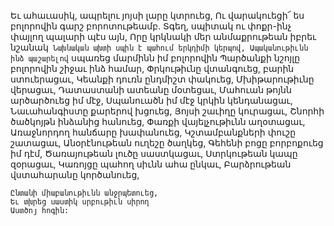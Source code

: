 
Եւ ահաւասիկ, ապրելու յոյսի լարը կտրուեց,
Ու վարակուեցի՜ ես բոլորովին գարշ
բորոտութեամբ.
Տգեղ, սպիտակ ու փոքր-ինչ փայլող պալարի պէս
այն,
Որը կրկնակի մեր անմաքրութեան իբրեւ նշանակ`
Նախնական ախտի սպին է պահում երկդիմի
կերպով,
Ապականութիւնն ինձ պաշարելով` սպառեց
մարմինն իմ բոլորովին
Պարծանքի նշոյլը բոլորովին շիջաւ ինձ համար,
Փրկութիւնը վտանգուեց, բարին ստուերացաւ,
Կեանքի դուռն ընդմիշտ փակուեց,
Մխիթարութիւնը վերացաւ,
Դատաստանի ատեանը մօտեցաւ,
Մահուան թոյնն արծարծուեց իմ մէջ,
Սպանուածն իմ մէջ կրկին կենդանացաւ,
Նաւահանգիստը քարերով խցուեց,
Յոյսի շաւիղը կուրացաւ,
Շնորհի ծածկոյթն ինձանից հանուեց,
Փառքի վայելչութիւնն աղօտացաւ,
Առաջնորդող հանճարը խափանուեց,
Կշտամբանքների փուշը շատացաւ,
Անօրէնութեան ուղեշը ծաղկեց,
Գեհենի բոցը բորբոքուեց իմ դէմ,
Ծառայութեան լուծը սաստկացաւ,
Ստրկութեան կապը զօրացաւ,
Կառոյցը պահող սիւնն ահա ընկաւ,
Բարձրութեան վստահարանը կործանուեց,


```
Ընտանի միաբանութիւնն անջրպետուեց,
Եւ տխրեց սաստիկ սրբութիւն սիրող
Աստծոյ հոգին:
```